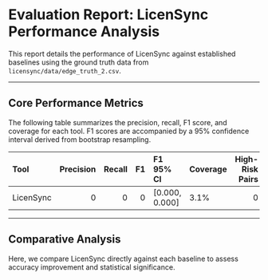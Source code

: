
# Evaluation Report: LicenSync Performance Analysis

This report details the performance of LicenSync against established baselines using the ground truth data from `licensync/data/edge_truth_2.csv`.

---
## Core Performance Metrics

The following table summarizes the precision, recall, F1 score, and coverage for each tool. F1 scores are accompanied by a 95% confidence interval derived from bootstrap resampling.

| Tool      |   Precision |   Recall |   F1 | F1 95% CI      | Coverage   |   High-Risk Pairs |
|:----------|------------:|---------:|-----:|:---------------|:-----------|------------------:|
| LicenSync |           0 |        0 |    0 | [0.000, 0.000] | 3.1%       |                 0 |

---
## Comparative Analysis

Here, we compare LicenSync directly against each baseline to assess accuracy improvement and statistical significance.

